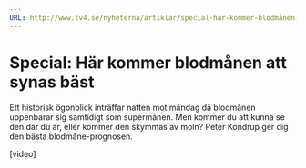 ```yaml
---
URL: http://www.tv4.se/nyheterna/artiklar/special-här-kommer-blodmånen-att-synas-bäst-56080365b9a9f65c450007d6
---
```


Special: Här kommer blodmånen att synas bäst
=================

Ett historisk ögonblick inträffar natten mot måndag då blodmånen uppenbarar sig samtidigt som supermånen. Men kommer du att kunna se den där du är, eller kommer den skymmas av moln? Peter Kondrup ger dig den bästa blodmåne-prognosen.

[video]

<!-- 
Special: Here is when the bloodmoon can be seen best.
=================

A historic moment is occurring Sunday night when the blood moon shows up at the same times as a super moon. But will you be able to see it were you are, or will the view be covered with clouds? Peter Kondrup gives you the best bloomood forcast.

[video]
  -->